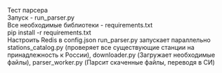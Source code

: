 Тест парсера  
Запуск - run_parser.py  
Все необходимые библиотеки - requirements.txt  
pip install -r requirements.txt  
Настроить Redis в config.json
run_parser.py запускает параллельно stations_catalog.py (проверяет все существующие станции на принадлежность к России), downloader.py (Загружает необходимые файлы), parser_worker.py (Парсит скаченные файлы, переводя в СИ)  
